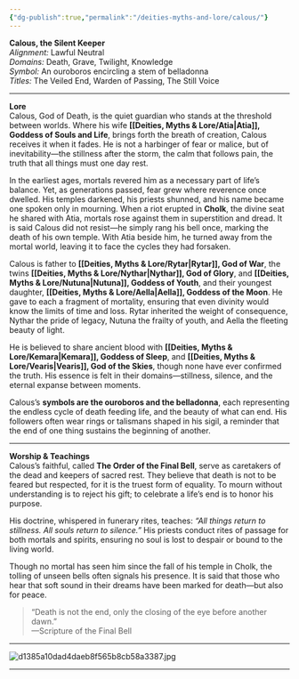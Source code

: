 ```yaml
---
{"dg-publish":true,"permalink":"/deities-myths-and-lore/calous/"}
---
```



**Calous, the Silent Keeper**  
_Alignment:_ Lawful Neutral  
_Domains:_ Death, Grave, Twilight, Knowledge  
_Symbol:_ An ouroboros encircling a stem of belladonna  
_Titles:_ The Veiled End, Warden of Passing, The Still Voice

---

**Lore**  
Calous, God of Death, is the quiet guardian who stands at the threshold between worlds. Where his wife **[[Deities, Myths & Lore/Atia\|Atia]], Goddess of Souls and Life**, brings forth the breath of creation, Calous receives it when it fades. He is not a harbinger of fear or malice, but of inevitability—the stillness after the storm, the calm that follows pain, the truth that all things must one day rest.

In the earliest ages, mortals revered him as a necessary part of life’s balance. Yet, as generations passed, fear grew where reverence once dwelled. His temples darkened, his priests shunned, and his name became one spoken only in mourning. When a riot erupted in **Cholk**, the divine seat he shared with Atia, mortals rose against them in superstition and dread. It is said Calous did not resist—he simply rang his bell once, marking the death of his own temple. With Atia beside him, he turned away from the mortal world, leaving it to face the cycles they had forsaken.

Calous is father to **[[Deities, Myths & Lore/Rytar\|Rytar]], God of War**, the twins **[[Deities, Myths & Lore/Nythar\|Nythar]], God of Glory**, and **[[Deities, Myths & Lore/Nutuna\|Nutuna]], Goddess of Youth**, and their youngest daughter, **[[Deities, Myths & Lore/Aella\|Aella]], Goddess of the Moon**. He gave to each a fragment of mortality, ensuring that even divinity would know the limits of time and loss. Rytar inherited the weight of consequence, Nythar the pride of legacy, Nutuna the frailty of youth, and Aella the fleeting beauty of light.

He is believed to share ancient blood with **[[Deities, Myths & Lore/Kemara\|Kemara]], Goddess of Sleep**, and **[[Deities, Myths & Lore/Vearis\|Vearis]], God of the Skies**, though none have ever confirmed the truth. His essence is felt in their domains—stillness, silence, and the eternal expanse between moments.

Calous’s **symbols are the ouroboros and the belladonna**, each representing the endless cycle of death feeding life, and the beauty of what can end. His followers often wear rings or talismans shaped in his sigil, a reminder that the end of one thing sustains the beginning of another.

---

**Worship & Teachings**  
Calous’s faithful, called **The Order of the Final Bell**, serve as caretakers of the dead and keepers of sacred rest. They believe that death is not to be feared but respected, for it is the truest form of equality. To mourn without understanding is to reject his gift; to celebrate a life’s end is to honor his purpose.

His doctrine, whispered in funerary rites, teaches: _“All things return to stillness. All souls return to silence.”_ His priests conduct rites of passage for both mortals and spirits, ensuring no soul is lost to despair or bound to the living world.

Though no mortal has seen him since the fall of his temple in Cholk, the tolling of unseen bells often signals his presence. It is said that those who hear that soft sound in their dreams have been marked for death—but also for peace.

> “Death is not the end, only the closing of the eye before another dawn.”  
> —Scripture of the Final Bell

---

![d1385a10dad4daeb8f565b8cb58a3387.jpg](/img/user/Images/d1385a10dad4daeb8f565b8cb58a3387.jpg)

---
